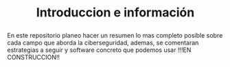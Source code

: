 # <p align="center">Introduccion e información</p>
En este repositorio planeo hacer un resumen lo mas completo posible sobre cada campo que aborda la ciberseguridad, ademas, se comentaran estrategias a seguir y software concreto que podemos usar
!!!EN CONSTRUCCION!!
